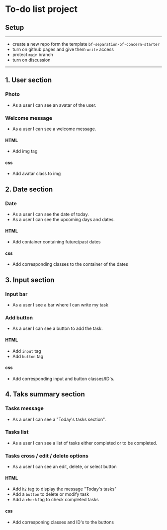 # To-do list project
## Setup

---

- create a new repo form the template `bf-separation-of-concern-starter`
- turn on github pages and give them `write` access
- protect `main` branch
- turn on discussion

---
## 1. User section

### Photo

- As a user I can see an avatar of the user.

### Welcome message

- As a user I can see a welcome message.

#### HTML

- Add img tag

#### css

- Add avatar class to img

## 2. Date section

### Date

- As a user I can see the date of today.
- As a user I can see the upcoming days and dates.
#### HTML

- Add container containing future/past dates

#### css

- Add corresponding classes to the container of the dates


## 3. Input section

### Input bar

- As a user I see a bar where I can write my task

### Add button

- As a user I can see a button to add the task.

#### HTML

- Add `input` tag
- Add `button` tag

#### css

- Add corresponding input and button classes/ID's.

## 4. Taks summary section

### Tasks message

- As a user I can see a "Today's tasks section".

### Tasks list

- As a user I can see a list of tasks either completed or to be completed.

### Tasks cross / edit / delete options

- As a user I can see an edit, delete, or select button

#### HTML

- Add `h2` tag to display the message "Today's tasks"
- Add a `button` to delete or modify task
- Add a `check` tag to check completed tasks

#### css

- Add corresponing classes and ID's to the buttons